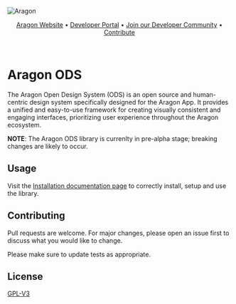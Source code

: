 ![Aragon](https://res.cloudinary.com/duvrxe0m9/image/upload/v1686656588/aragon-sdk_tjosse.png)

<p align="center">
  <a href="https://aragon.org/">Aragon Website</a>
  •
  <a href="https://devs.aragon.org/">Developer Portal</a>
  •
  <a href="http://eepurl.com/icA7oj">Join our Developer Community</a>
  •
  <a href="https://aragonproject.typeform.com/dx-contribution">Contribute</a>
</p>

<br/>

# Aragon ODS

The Aragon Open Design System (ODS) is an open source and human-centric design system specifically designed for the Aragon App.
It provides a unified and easy-to-use framework for creating visually consistent and engaging interfaces, prioritizing user experience throughout the Aragon ecosystem.

**NOTE**: The Aragon ODS library is currenlty in pre-alpha stage; breaking changes are likely to occur.

## Usage

Visit the [Installation documentation page](https://aragon.github.io/ods/?path=/docs/docs-installation) to correctly install, setup and use the library.

## Contributing

Pull requests are welcome. For major changes, please open an issue first
to discuss what you would like to change.

Please make sure to update tests as appropriate.

## License

[GPL-V3](./LICENSE)

